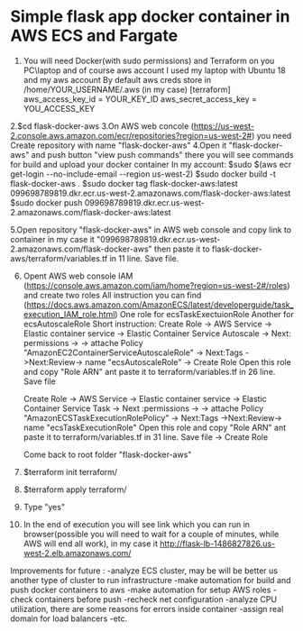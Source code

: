 # Simple flask app docker container in AWS ECS and Fargate

1. You will need Docker(with sudo permissions) and Terraform on you PC\laptop and of course aws account
    I used my laptop with Ubuntu 18 and my aws account
    By default aws creds store in /home/YOUR_USERNAME/.aws (in my case)
              [terraform]
              aws_access_key_id = YOUR_KEY_ID
              aws_secret_access_key = YOU_ACCESS_KEY


2.$cd flask-docker-aws
3.On AWS web concole (https://us-west-2.console.aws.amazon.com/ecr/repositories?region=us-west-2#) you need Create repository with name "flask-docker-aws"
4.Open it "flask-docker-aws"  and push button "view push commands" there you will see commands for build and upload your docker container
  In my account:
    $sudo $(aws ecr get-login --no-include-email --region us-west-2)
    $sudo docker build -t flask-docker-aws .
    $sudo docker tag flask-docker-aws:latest 099698789819.dkr.ecr.us-west-2.amazonaws.com/flask-docker-aws:latest
    $sudo docker push 099698789819.dkr.ecr.us-west-2.amazonaws.com/flask-docker-aws:latest

5.Open repository "flask-docker-aws" in AWS web console and copy link to container in my case it "099698789819.dkr.ecr.us-west-2.amazonaws.com/flask-docker-aws"
    then paste it to flask-docker-aws/terraform/variables.tf in 11 line. Save file.

6. Opent AWS web console IAM  (https://console.aws.amazon.com/iam/home?region=us-west-2#/roles) and create two roles
          All instruction you can find (https://docs.aws.amazon.com/AmazonECS/latest/developerguide/task_execution_IAM_role.html)
          One role for ecsTaskExectuionRole
          Another for ecsAutoscaleRole
      Short instruction:
      Create Role -> AWS Service -> Elastic container service -> Elastic Container Service Autoscale -> Next: permissions ->
          -> attache Policy "AmazonEC2ContainerServiceAutoscaleRole" -> Next:Tags ->Next:Review-> name "ecsAutoscaleRole" -> Create Role
      Open this role and copy "Role ARN" ant paste it to terraform/variables.tf  in 26 line. Save file

      Create Role -> AWS Service -> Elastic container service -> Elastic Container Service Task -> Next :permissions ->
          -> attache Policy "AmazonECSTaskExecutionRolePolicy" -> Next:Tags ->Next:Review-> name "ecsTaskExecutionRole"
      Open this role and copy "Role ARN" ant paste it to terraform/variables.tf  in 31 line. Save file -> Create Role

      Come back to root folder "flask-docker-aws"

7. $terraform init terraform/
8. $terraform apply terraform/
9. Type "yes"
10. In the end of execution you will see link which you can run in browser(possible you will need to wait for a couple of minutes, while AWS will end all work), in my case it
    http://flask-lb-1486827826.us-west-2.elb.amazonaws.com/


Improvements for future :
  -analyze ECS cluster, may be will be better us another type of cluster to run infrastructure
  -make automation for build and push docker containers to aws
  -make automation for setup AWS roles
  -check containers before push
  -recheck net configuration
  -analyze CPU utilization, there are some reasons for errors inside container
  -assign real domain for load balancers
  -etc.
